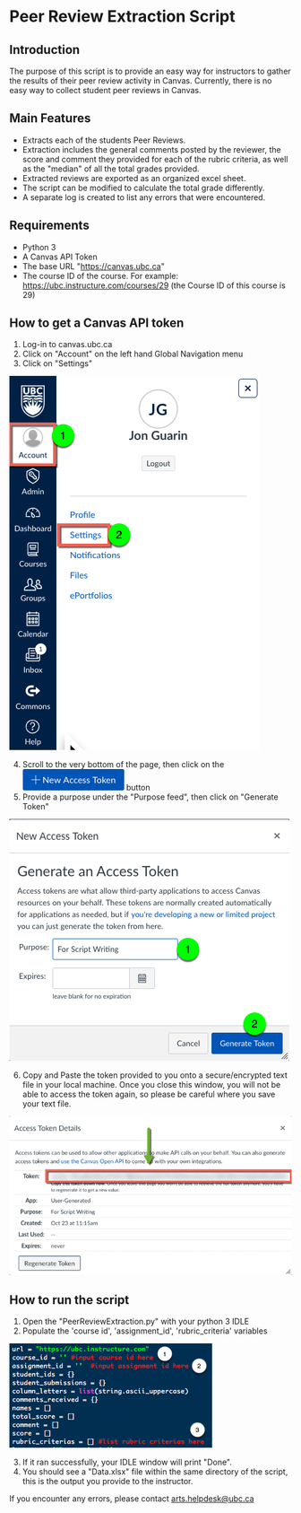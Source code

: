 # Peer Review Extraction Script

## Introduction

The purpose of this script is to provide an easy way for instructors to gather the results of their peer review activity in Canvas. Currently, there is no easy way to collect student peer reviews in Canvas.

## Main Features
- Extracts each of the students Peer Reviews.
- Extraction includes the general comments posted by the reviewer, the score and comment they provided for each of the rubric criteria, as well as the "median" of all the total grades provided.
- Extracted reviews are exported as an organized excel sheet.
- The script can be modified to calculate the total grade differently.
- A separate log is created to list any errors that were encountered.

## Requirements
- Python 3
- A Canvas API Token 
- The base URL "https://canvas.ubc.ca"
- The course ID of the course. For example: https://ubc.instructure.com/courses/29 (the Course ID of this course is 29)

## How to get a Canvas API token
1. Log-in to canvas.ubc.ca
2. Click on "Account" on the left hand Global Navigation menu
3. Click on "Settings" 

![settings](https://github.com/jguarin16/screenshots/blob/master/account_settings.png)

4. Scroll to the very bottom of the page, then click on the ![new_access_token](https://github.com/jguarin16/screenshots/blob/master/access_token_button.png) button
5. Provide a purpose under the "Purpose feed", then click on "Generate Token"

![access-token-window](https://github.com/jguarin16/screenshots/blob/master/access_token_window.png)

6. Copy and Paste the token provided to you onto a secure/encrypted text file in your local machine. Once you close this window, you will not be able to access the token again, so please be careful where you save your text file.

![access-token-details](https://github.com/jguarin16/screenshots/blob/master/save_token.png)

## How to run the script
1. Open the "PeerReviewExtraction.py" with your python 3 IDLE
2. Populate the 'course id', 'assignment_id', 'rubric_criteria' variables

![peer_review_extraction](https://github.com/jguarin16/screenshots/blob/master/peer_review_extraction.png)

3. If it ran successfully, your IDLE window will print "Done".
4. You should see a "Data.xlsx" file within the same directory of the script, this is the output you provide to the instructor. 

If you encounter any errors, please contact arts.helpdesk@ubc.ca


